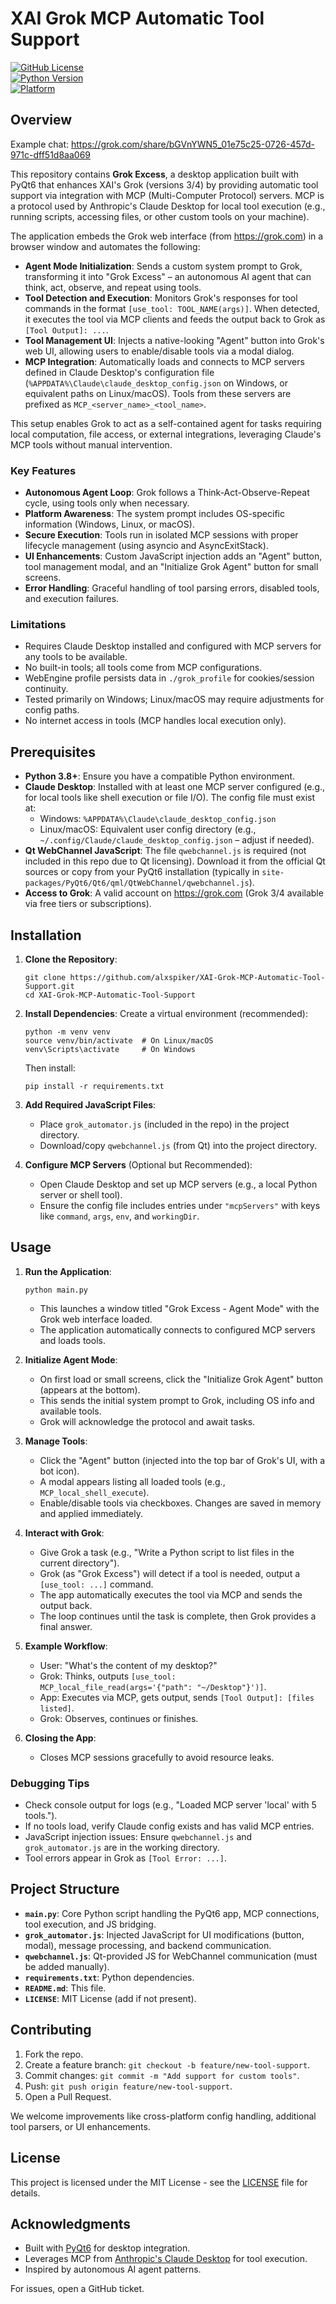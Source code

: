 # XAI Grok MCP Automatic Tool Support

[![GitHub License](https://img.shields.io/badge/license-MIT-blue.svg)](LICENSE)  
[![Python Version](https://img.shields.io/badge/python-3.8%2B-blue.svg)](https://www.python.org/)  
[![Platform](https://img.shields.io/badge/platform-Windows%20%7C%20Linux%20%7C%20macOS-lightgrey.svg)]()  

## Overview

Example chat: https://grok.com/share/bGVnYWN5_01e75c25-0726-457d-971c-dff51d8aa069

This repository contains **Grok Excess**, a desktop application built with PyQt6 that enhances XAI's Grok (versions 3/4) by providing automatic tool support via integration with MCP (Multi-Computer Protocol) servers. MCP is a protocol used by Anthropic's Claude Desktop for local tool execution (e.g., running scripts, accessing files, or other custom tools on your machine).

The application embeds the Grok web interface (from https://grok.com) in a browser window and automates the following:
- **Agent Mode Initialization**: Sends a custom system prompt to Grok, transforming it into "Grok Excess" – an autonomous AI agent that can think, act, observe, and repeat using tools.
- **Tool Detection and Execution**: Monitors Grok's responses for tool commands in the format `[use_tool: TOOL_NAME(args)]`. When detected, it executes the tool via MCP clients and feeds the output back to Grok as `[Tool Output]: ...`.
- **Tool Management UI**: Injects a native-looking "Agent" button into Grok's web UI, allowing users to enable/disable tools via a modal dialog.
- **MCP Integration**: Automatically loads and connects to MCP servers defined in Claude Desktop's configuration file (`%APPDATA%\Claude\claude_desktop_config.json` on Windows, or equivalent paths on Linux/macOS). Tools from these servers are prefixed as `MCP_<server_name>_<tool_name>`.

This setup enables Grok to act as a self-contained agent for tasks requiring local computation, file access, or external integrations, leveraging Claude's MCP tools without manual intervention.

### Key Features
- **Autonomous Agent Loop**: Grok follows a Think-Act-Observe-Repeat cycle, using tools only when necessary.
- **Platform Awareness**: The system prompt includes OS-specific information (Windows, Linux, or macOS).
- **Secure Execution**: Tools run in isolated MCP sessions with proper lifecycle management (using asyncio and AsyncExitStack).
- **UI Enhancements**: Custom JavaScript injection adds an "Agent" button, tool management modal, and an "Initialize Grok Agent" button for small screens.
- **Error Handling**: Graceful handling of tool parsing errors, disabled tools, and execution failures.

### Limitations
- Requires Claude Desktop installed and configured with MCP servers for any tools to be available.
- No built-in tools; all tools come from MCP configurations.
- WebEngine profile persists data in `./grok_profile` for cookies/session continuity.
- Tested primarily on Windows; Linux/macOS may require adjustments for config paths.
- No internet access in tools (MCP handles local execution only).

## Prerequisites

- **Python 3.8+**: Ensure you have a compatible Python environment.
- **Claude Desktop**: Installed with at least one MCP server configured (e.g., for local tools like shell execution or file I/O). The config file must exist at:
  - Windows: `%APPDATA%\Claude\claude_desktop_config.json`
  - Linux/macOS: Equivalent user config directory (e.g., `~/.config/Claude/claude_desktop_config.json` – adjust if needed).
- **Qt WebChannel JavaScript**: The file `qwebchannel.js` is required (not included in this repo due to Qt licensing). Download it from the official Qt sources or copy from your PyQt6 installation (typically in `site-packages/PyQt6/Qt6/qml/QtWebChannel/qwebchannel.js`).
- **Access to Grok**: A valid account on https://grok.com (Grok 3/4 available via free tiers or subscriptions).

## Installation

1. **Clone the Repository**:
   ```
   git clone https://github.com/alxspiker/XAI-Grok-MCP-Automatic-Tool-Support.git
   cd XAI-Grok-MCP-Automatic-Tool-Support
   ```

2. **Install Dependencies**:
   Create a virtual environment (recommended):
   ```
   python -m venv venv
   source venv/bin/activate  # On Linux/macOS
   venv\Scripts\activate     # On Windows
   ```
   Then install:
   ```
   pip install -r requirements.txt
   ```

3. **Add Required JavaScript Files**:
   - Place `grok_automator.js` (included in the repo) in the project directory.
   - Download/copy `qwebchannel.js` (from Qt) into the project directory.

4. **Configure MCP Servers** (Optional but Recommended):
   - Open Claude Desktop and set up MCP servers (e.g., a local Python server or shell tool).
   - Ensure the config file includes entries under `"mcpServers"` with keys like `command`, `args`, `env`, and `workingDir`.

## Usage

1. **Run the Application**:
   ```
   python main.py
   ```
   - This launches a window titled "Grok Excess - Agent Mode" with the Grok web interface loaded.
   - The application automatically connects to configured MCP servers and loads tools.

2. **Initialize Agent Mode**:
   - On first load or small screens, click the "Initialize Grok Agent" button (appears at the bottom).
   - This sends the initial system prompt to Grok, including OS info and available tools.
   - Grok will acknowledge the protocol and await tasks.

3. **Manage Tools**:
   - Click the "Agent" button (injected into the top bar of Grok's UI, with a bot icon).
   - A modal appears listing all loaded tools (e.g., `MCP_local_shell_execute`).
   - Enable/disable tools via checkboxes. Changes are saved in memory and applied immediately.

4. **Interact with Grok**:
   - Give Grok a task (e.g., "Write a Python script to list files in the current directory").
   - Grok (as "Grok Excess") will detect if a tool is needed, output a `[use_tool: ...]` command.
   - The app automatically executes the tool via MCP and sends the output back.
   - The loop continues until the task is complete, then Grok provides a final answer.

5. **Example Workflow**:
   - User: "What's the content of my desktop?"
   - Grok: Thinks, outputs `[use_tool: MCP_local_file_read(args='{"path": "~/Desktop"}')]`.
   - App: Executes via MCP, gets output, sends `[Tool Output]: [files listed]`.
   - Grok: Observes, continues or finishes.

6. **Closing the App**:
   - Closes MCP sessions gracefully to avoid resource leaks.

### Debugging Tips
- Check console output for logs (e.g., "Loaded MCP server 'local' with 5 tools.").
- If no tools load, verify Claude config exists and has valid MCP entries.
- JavaScript injection issues: Ensure `qwebchannel.js` and `grok_automator.js` are in the working directory.
- Tool errors appear in Grok as `[Tool Error: ...]`.

## Project Structure

- **`main.py`**: Core Python script handling the PyQt6 app, MCP connections, tool execution, and JS bridging.
- **`grok_automator.js`**: Injected JavaScript for UI modifications (button, modal), message processing, and backend communication.
- **`qwebchannel.js`**: Qt-provided JS for WebChannel communication (must be added manually).
- **`requirements.txt`**: Python dependencies.
- **`README.md`**: This file.
- **`LICENSE`**: MIT License (add if not present).

## Contributing

1. Fork the repo.
2. Create a feature branch: `git checkout -b feature/new-tool-support`.
3. Commit changes: `git commit -m "Add support for custom tools"`.
4. Push: `git push origin feature/new-tool-support`.
5. Open a Pull Request.

We welcome improvements like cross-platform config handling, additional tool parsers, or UI enhancements.

## License

This project is licensed under the MIT License - see the [LICENSE](LICENSE) file for details.

## Acknowledgments

- Built with [PyQt6](https://www.riverbankcomputing.com/software/pyqt/) for desktop integration.
- Leverages MCP from [Anthropic's Claude Desktop](https://www.anthropic.com/claude) for tool execution.
- Inspired by autonomous AI agent patterns.

For issues, open a GitHub ticket.